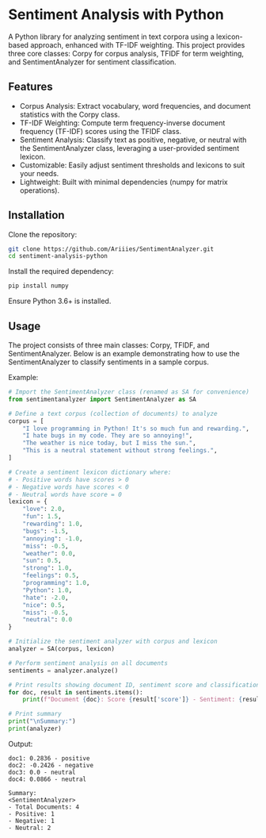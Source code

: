# Sentiment Analysis with Python

A Python library for analyzing sentiment in text corpora using a lexicon-based approach, enhanced with TF-IDF weighting. This project provides three core classes: Corpy for corpus analysis, TFIDF for term weighting, and SentimentAnalyzer for sentiment classification.
## Features
- Corpus Analysis: Extract vocabulary, word frequencies, and document statistics with the Corpy class.
- TF-IDF Weighting: Compute term frequency-inverse document frequency (TF-IDF) scores using the TFIDF class.
- Sentiment Analysis: Classify text as positive, negative, or neutral with the SentimentAnalyzer class, leveraging a user-provided sentiment lexicon.
- Customizable: Easily adjust sentiment thresholds and lexicons to suit your needs.
- Lightweight: Built with minimal dependencies (numpy for matrix operations).

## Installation
Clone the repository:
```bash
git clone https://github.com/Ariiies/SentimentAnalyzer.git
cd sentiment-analysis-python
```
Install the required dependency:
```bash
pip install numpy
```
Ensure Python 3.6+ is installed.
## Usage
The project consists of three main classes: Corpy, TFIDF, and SentimentAnalyzer. Below is an example demonstrating how to use the SentimentAnalyzer to classify sentiments in a sample corpus.

Example:
```python
# Import the SentimentAnalyzer class (renamed as SA for convenience)
from sentimentanalyzer import SentimentAnalyzer as SA

# Define a text corpus (collection of documents) to analyze
corpus = [
    "I love programming in Python! It's so much fun and rewarding.",
    "I hate bugs in my code. They are so annoying!",
    "The weather is nice today, but I miss the sun.",
    "This is a neutral statement without strong feelings.",
]

# Create a sentiment lexicon dictionary where:
# - Positive words have scores > 0
# - Negative words have scores < 0
# - Neutral words have score = 0
lexicon = {
    "love": 2.0,
    "fun": 1.5,
    "rewarding": 1.0,
    "bugs": -1.5,
    "annoying": -1.0,
    "miss": -0.5,
    "weather": 0.0,
    "sun": 0.5,
    "strong": 1.0,
    "feelings": 0.5,
    "programming": 1.0,
    "Python": 1.0,
    "hate": -2.0,
    "nice": 0.5,
    "miss": -0.5,
    "neutral": 0.0
}

# Initialize the sentiment analyzer with corpus and lexicon
analyzer = SA(corpus, lexicon)

# Perform sentiment analysis on all documents
sentiments = analyzer.analyze()

# Print results showing document ID, sentiment score and classification
for doc, result in sentiments.items():
    print(f"Document {doc}: Score {result['score']} - Sentiment: {result['sentiment']}")

# Print summary
print("\nSummary:")
print(analyzer)
```
Output:
```
doc1: 0.2836 - positive
doc2: -0.2426 - negative
doc3: 0.0 - neutral
doc4: 0.0866 - neutral

Summary:
<SentimentAnalyzer>
- Total Documents: 4
- Positive: 1
- Negative: 1
- Neutral: 2
```
